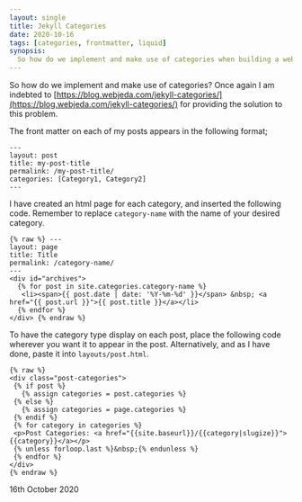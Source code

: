 ```yaml
---
layout: single
title: Jekyll Categories
date: 2020-10-16
tags: [categories, frontmatter, liquid]
synopsis:
  So how do we implement and make use of categories when building a website with Jekyll?
---
```


So how do we implement and make use of categories? Once again I am indebted to [https://blog.webjeda.com/jekyll-categories/](https://blog.webjeda.com/jekyll-categories/) for providing the solution to this problem.

The front matter on each of my posts appears in the following format;

```
---
layout: post
title: my-post-title
permalink: /my-post-title/
categories: [Category1, Category2]
---
```

I have created an html page for each category, and inserted the following code. Remember to replace `category-name` with the name of your desired category.

<!--more-->

```liquid
{% raw %} ---
layout: page
title: Title
permalink: /category-name/
---
<div id="archives">
  {% for post in site.categories.category-name %}
   <li><span>{{ post.date | date: '%Y-%m-%d' }}</span> &nbsp; <a href="{{ post.url }}">{{ post.title }}</a></li>
  {% endfor %}
</div> {% endraw %}
```

To have the category type display on each post, place the following code wherever you want it to appear in the post. Alternatively, and as I have done, paste it into `layouts/post.html`.

```liquid
{% raw %}
<div class="post-categories">
 {% if post %}
   {% assign categories = post.categories %}
 {% else %}
   {% assign categories = page.categories %}
 {% endif %}
 {% for category in categories %}
 <p>Post Categories: <a href="{{site.baseurl}}/{{category|slugize}}">{{category}}</a></p>
 {% unless forloop.last %}&nbsp;{% endunless %}
 {% endfor %}
</div>
{% endraw %}
```

16th October 2020

